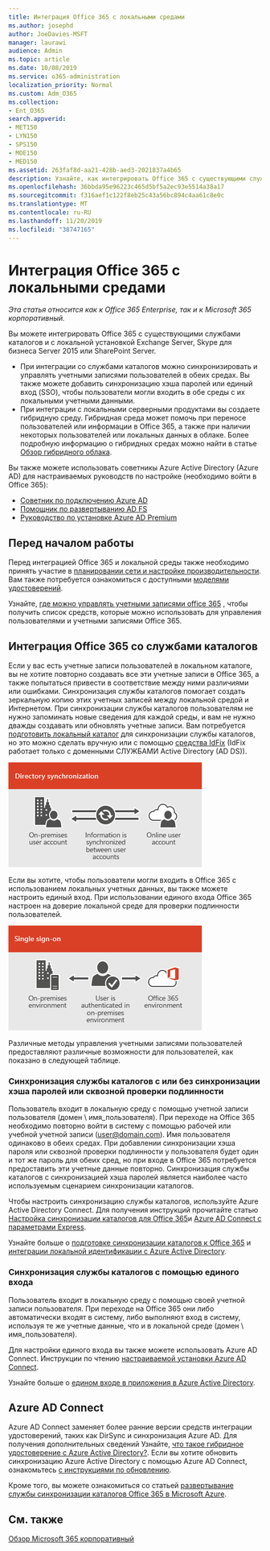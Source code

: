 ```yaml
---
title: Интеграция Office 365 с локальными средами
ms.author: josephd
author: JoeDavies-MSFT
manager: laurawi
audience: Admin
ms.topic: article
ms.date: 10/08/2019
ms.service: o365-administration
localization_priority: Normal
ms.custom: Adm_O365
ms.collection:
- Ent_O365
search.appverid:
- MET150
- LYN150
- SPS150
- MOE150
- MED150
ms.assetid: 263faf8d-aa21-428b-aed3-2021837a4b65
description: Узнайте, как интегрировать Office 365 с существующими службами каталогов.
ms.openlocfilehash: 36bbda95e96223c465d5bf5a2ec93e5514a38a17
ms.sourcegitcommit: f316aef1c122f8eb25c43a56bc894c4aa61c8e0c
ms.translationtype: MT
ms.contentlocale: ru-RU
ms.lasthandoff: 11/20/2019
ms.locfileid: "38747165"
---
```

# <a name="office-365-integration-with-on-premises-environments"></a>Интеграция Office 365 с локальными средами

*Эта статья относится как к Office 365 Enterprise, так и к Microsoft 365 корпоративный.*

Вы можете интегрировать Office 365 с существующими службами каталогов и с локальной установкой Exchange Server, Skype для бизнеса Server 2015 или SharePoint Server.
  
 - При интеграции со службами каталогов можно синхронизировать и управлять учетными записями пользователей в обеих средах. Вы также можете добавить синхронизацию хэша паролей или единый вход (SSO), чтобы пользователи могли входить в обе среды с их локальными учетными данными.
 - При интеграции с локальными серверными продуктами вы создаете гибридную среду. Гибридная среда может помочь при переносе пользователей или информации в Office 365, а также при наличии некоторых пользователей или локальных данных в облаке. Более подробную информацию о гибридных средах можно найти в статье [Обзор гибридного облака](https://docs.microsoft.com/Office365/Enterprise/hybrid-cloud-overview).

Вы также можете использовать советникы Azure Active Directory (Azure AD) для настраиваемых руководств по настройке (необходимо войти в Office 365):

- [Советник по подключению Azure AD](https://aka.ms/aadconnectpwsync)
- [Помощник по развертыванию AD FS](https://aka.ms/adfsguidance)
- [Руководство по установке Azure AD Premium](https://aka.ms/aadpguidance)
   
## <a name="before-you-begin"></a>Перед началом работы

Перед интеграцией Office 365 и локальной среды также необходимо принять участие в [планировании сети и настройке производительности](network-planning-and-performance.md). Вам также потребуется ознакомиться с доступными [моделями удостоверений](about-office-365-identity.md). 

Узнайте, [где можно управлять учетными записями office 365](manage-office-365-accounts.md) , чтобы получить список средств, которые можно использовать для управления пользователями и учетными записями Office 365. 
  
## <a name="integrate-office-365-with-directory-services"></a>Интеграция Office 365 со службами каталогов
Если у вас есть учетные записи пользователей в локальном каталоге, вы не хотите повторно создавать все эти учетные записи в Office 365, а также попытаться привести в соответствие между ними различиями или ошибками. Синхронизация службы каталогов помогает создать зеркальную копию этих учетных записей между локальной средой и Интернетом. При синхронизации службы каталогов пользователям не нужно запоминать новые сведения для каждой среды, и вам не нужно дважды создавать или обновлять учетные записи. Вам потребуется [подготовить локальный каталог](prepare-for-directory-synchronization.md) для синхронизации службы каталогов, но это можно сделать вручную или с помощью [средства IdFix](install-and-run-idfix.md) (IdFix работает только с доменными СЛУЖБАМИ Active Directory (AD DS)). 
  
![Использование синхронизации службы каталогов для синхронизации локальных и сетевых данных учетных записей пользователей](media/a64af0d0-9be6-46b1-8727-277e683abf5e.png)
  
Если вы хотите, чтобы пользователи могли входить в Office 365 с использованием локальных учетных данных, вы также можете настроить единый вход. При использовании единого входа Office 365 настроен на доверие локальной среде для проверки подлинности пользователей.
  
![При использовании единого входа одна и та же учетная запись доступна как в локальной среде, так и в сети.](media/d76235f2-8a53-405e-b8ef-dfa4cfc208b8.png)
  
Различные методы управления учетными записями пользователей предоставляют различные возможности для пользователей, как показано в следующей таблице.
 
### <a name="directory-synchronization-with-or-without-password-hash-synchronization-or-pass-through-authentication"></a>Синхронизация службы каталогов с или без синхронизации хэша паролей или сквозной проверки подлинности

Пользователь входит в локальную среду с помощью учетной записи пользователя (домен \ имя_пользователя). При переходе на Office 365 необходимо повторно войти в систему с помощью рабочей или учебной учетной записи (user@domain.com). Имя пользователя одинаково в обеих средах. При добавлении синхронизации хэша пароля или сквозной проверки подлинности у пользователя будет один и тот же пароль для обеих сред, но при входе в Office 365 потребуется предоставить эти учетные данные повторно. Синхронизация службы каталогов с синхронизацией хэша паролей является наиболее часто используемым сценарием синхронизации каталогов.

Чтобы настроить синхронизацию службы каталогов, используйте Azure Active Directory Connect. Для получения инструкций прочитайте статью [Настройка синхронизации каталогов для Office 365](set-up-directory-synchronization.md)и [Azure AD Connect с параметрами Express](https://go.microsoft.com/fwlink/p/?LinkId=698537).

Узнайте больше о [подготовке синхронизации каталогов к Office 365](prepare-for-directory-synchronization.md) и [интеграции локальной идентификации с Azure Active Directory](https://go.microsoft.com/fwlink/?LinkId=518101).

### <a name="directory-synchronization-with-sso"></a>Синхронизация службы каталогов с помощью единого входа

Пользователь входит в локальную среду с помощью своей учетной записи пользователя. При переходе на Office 365 они либо автоматически входят в систему, либо выполняют вход в систему, используя те же учетные данные, что и в локальной среде (домен \ имя_пользователя).

Для настройки единого входа вы также можете использовать Azure AD Connect. Инструкции по чтению [настраиваемой установки Azure AD Connect](https://go.microsoft.com/fwlink/p/?LinkID=698430).

Узнайте больше о [едином входе в приложения в Azure Active Directory](https://go.microsoft.com/fwlink/p/?LinkId=698604).

## <a name="azure-ad-connect"></a>Azure AD Connect

Azure AD Connect заменяет более ранние версии средств интеграции удостоверений, таких как DirSync и синхронизация Azure AD. Для получения дополнительных сведений Узнайте, [что такое гибридное удостоверение с Azure Active Directory?](https://go.microsoft.com/fwlink/p/?LinkId=527969). Если вы хотите обновить синхронизацию Azure Active Directory с помощью Azure AD Connect, ознакомьтесь [с инструкциями по обновлению](https://go.microsoft.com/fwlink/p/?LinkId=733240). 

Кроме того, вы можете ознакомиться со статьей [развертывание службы синхронизации каталогов Office 365 в Microsoft Azure](https://go.microsoft.com/fwlink/?LinkId=517887).

## <a name="see-also"></a>См. также

[Обзор Microsoft 365 корпоративный](https://docs.microsoft.com/microsoft-365/enterprise/microsoft-365-overview)
